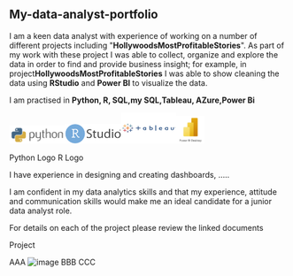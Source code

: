 ## My-data-analyst-portfolio
I am a keen data analyst with experience of working on a number of different projects including "**HollywoodsMostProfitableStories**". As part of my work with these project I was able to collect, organize and explore the data in order to find and provide business insight; for example, in project**HollywoodsMostProfitableStories** I was able to show cleaning the data using **RStudio** and **Power BI** to visualize the data.

I am practised in **Python, R, SQL,my SQL,Tableau, AZure,Power Bi**

<img src="pythonlogo.png" alt="drawing" width="20%"/><img src="R.png" alt="drawing" width="20%"/><img src="tableau.png" alt="drawing" width="20%"/><img src="power bi.jpg" alt="drawing" width="10%"/>

Python Logo R Logo

I have experience in designing and creating dashboards, …..

I am confident in my data analytics skills and that my experience, attitude and communication skills would make me an ideal candidate for a junior data analyst role.

For details on each of the project please review the linked documents

Project

AAA
![image](https://github.com/JackJackzeng/My-data-analyst-portfolio/assets/144682425/6e147748-d794-45ef-a132-d315170c7b86)
BBB
CCC
